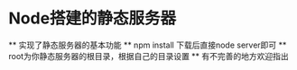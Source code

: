 # Node搭建的静态服务器
** 实现了静态服务器的基本功能
** npm install 下载后直接node server即可
** root为你静态服务器的根目录，根据自己的目录设置
** 有不完善的地方欢迎指出
